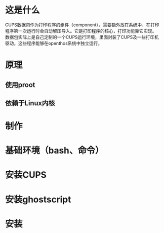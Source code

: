 # 这是什么

CUPS数据包作为打印程序的组件（component），需要额外放在系统中，在打印程序第一次运行时会自动解压导入。它是打印程序的核心，打印功能靠它实现。
数据包实际上是自己定制的一个CUPS运行环境，里面封装了CUPS及一些打印机驱动。这些程序能够在openthos系统中独立运行。

# 原理

## 使用proot

## 依赖于Linux内核

# 制作

# 基础环境（bash、命令）

# 安装CUPS

# 安装ghostscript

# 安装